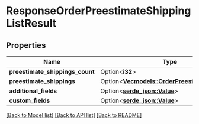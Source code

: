 # ResponseOrderPreestimateShippingListResult

## Properties

Name | Type | Description | Notes
------------ | ------------- | ------------- | -------------
**preestimate_shippings_count** | Option<**i32**> |  | [optional]
**preestimate_shippings** | Option<[**Vec<models::OrderPreestimateShipping>**](Order_PreestimateShipping.md)> |  | [optional]
**additional_fields** | Option<[**serde_json::Value**](.md)> |  | [optional]
**custom_fields** | Option<[**serde_json::Value**](.md)> |  | [optional]

[[Back to Model list]](../README.md#documentation-for-models) [[Back to API list]](../README.md#documentation-for-api-endpoints) [[Back to README]](../README.md)


